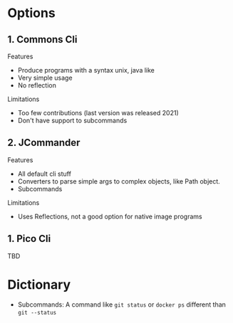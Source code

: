 # Options 
## 1. Commons Cli

Features

* Produce programs with a syntax unix, java like
* Very simple usage
* No reflection

Limitations

* Too few contributions (last version was released 2021)
* Don't have support to subcommands 


## 2. JCommander

Features

* All default cli stuff
* Converters to parse simple args to complex objects, like Path object.
* Subcommands

Limitations

* Uses Reflections, not a good option for native image programs

## 1. Pico Cli
TBD


# Dictionary
* Subcommands: A command like `git status` or `docker ps` different than `git --status`
